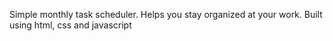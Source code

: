 Simple monthly task scheduler. Helps you stay organized at your work. Built using html, css and javascript
